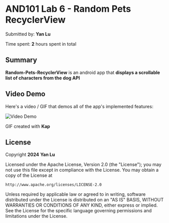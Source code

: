 <!-- (This is a comment) INSTRUCTIONS: Go through this page and fill out any **bolded** entries with their correct values.-->

# AND101 Lab 6 - Random Pets RecyclerView

Submitted by: **Yan Lu**

Time spent: **2** hours spent in total

## Summary

**Random-Pets-RecyclerView** is an android app that **displays a scrollable list of characters from the dog API**



## Video Demo

Here's a video / GIF that demos all of the app's implemented features:

<img src='demoPetRecyclerview.gif' title='Video Demo' width='' alt='Video Demo' />

GIF created with **Kap**

<!-- Recommended tools:
- [Kap](https://getkap.co/) for macOS
- [ScreenToGif](https://www.screentogif.com/) for Windows
- [peek](https://github.com/phw/peek) for Linux. -->


## License

Copyright **2024** **Yan Lu**

Licensed under the Apache License, Version 2.0 (the "License");
you may not use this file except in compliance with the License.
You may obtain a copy of the License at

    http://www.apache.org/licenses/LICENSE-2.0

Unless required by applicable law or agreed to in writing, software
distributed under the License is distributed on an "AS IS" BASIS,
WITHOUT WARRANTIES OR CONDITIONS OF ANY KIND, either express or implied.
See the License for the specific language governing permissions and
limitations under the License.
